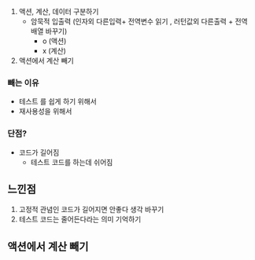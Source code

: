 1. 액션, 계산, 데이터 구분하기
   - 암묵적 입출력 (인자외 다른입력+ 전역변수 읽기 , 러턴값외 다른출력 + 전역 배열 바꾸기)
     - o (액션)
     - x (계산)
2. 액션에서 계산 빼기

### 빼는 이유

- 테스트 를 쉽게 하기 위해서
- 재사용성을 위해서

### 단점?

- 코드가 길어짐
  - 테스트 코드를 하는데 쉬어짐

## 느낀점

1. 고정적 관념인 코드가 길어지면 안좋다 생각 바꾸기
2. 테스트 코드는 줄어든다라는 의미 기억하기
<!-- 다시 작성하는 4장 -->

## 액션에서 계산 빼기
